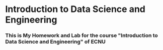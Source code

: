 # Introduction to Data Science and Engineering

### This is My Homework and Lab for the course "Introduction to Data Science and Engineering" of ECNU

